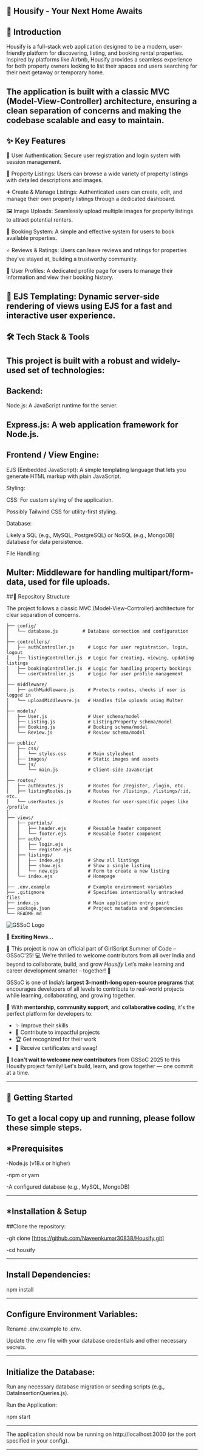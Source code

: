 🏡 Housify - Your Next Home Awaits
---
📖 Introduction
---
Housify is a full-stack web application designed to be a modern, user-friendly platform for discovering, listing, and booking rental properties. Inspired by platforms like Airbnb, Housify provides a seamless experience for both property owners looking to list their spaces and users searching for their next getaway or temporary home.

The application is built with a classic MVC (Model-View-Controller) architecture, ensuring a clean separation of concerns and making the codebase scalable and easy to maintain.
---
✨ Key Features
---
👤 User Authentication: Secure user registration and login system with session management.

🏡 Property Listings: Users can browse a wide variety of property listings with detailed descriptions and images.

➕ Create & Manage Listings: Authenticated users can create, edit, and manage their own property listings through a dedicated dashboard.

🖼️ Image Uploads: Seamlessly upload multiple images for property listings to attract potential renters.

📅 Booking System: A simple and effective system for users to book available properties.

⭐ Reviews & Ratings: Users can leave reviews and ratings for properties they've stayed at, building a trustworthy community.

👤 User Profiles: A dedicated profile page for users to manage their information and view their booking history.

🎨 EJS Templating: Dynamic server-side rendering of views using EJS for a fast and interactive user experience.
---
🛠️ Tech Stack & Tools
---
This project is built with a robust and widely-used set of technologies:
---
Backend:
---
Node.js: A JavaScript runtime for the server.

Express.js: A web application framework for Node.js.
---
Frontend / View Engine:
---
EJS (Embedded JavaScript): A simple templating language that lets you generate HTML markup with plain JavaScript.

Styling:

CSS: For custom styling of the application.

Possibly Tailwind CSS for utility-first styling.

Database:

Likely a SQL (e.g., MySQL, PostgreSQL) or NoSQL (e.g., MongoDB) database for data persistence.

File Handling:

Multer: Middleware for handling multipart/form-data, used for file uploads.
---
##📂 Repository Structure

The project follows a classic MVC (Model-View-Controller) architecture for clear separation of concerns.

```
├── config/
│   └── database.js         # Database connection and configuration
│
├── controllers/
│   ├── authController.js     # Logic for user registration, login, logout
│   ├── listingController.js  # Logic for creating, viewing, updating listings
│   ├── bookingController.js  # Logic for handling property bookings
│   └── userController.js     # Logic for user profile management
│
├── middleware/
│   ├── authMiddleware.js     # Protects routes, checks if user is logged in
│   └── uploadMiddleware.js   # Handles file uploads using Multer
│
├── models/
│   ├── User.js               # User schema/model
│   ├── Listing.js            # Listing/Property schema/model
│   ├── Booking.js            # Booking schema/model
│   └── Review.js             # Review schema/model
│
├── public/
│   ├── css/
│   │   └── styles.css        # Main stylesheet
│   ├── images/               # Static images and assets
│   └── js/
│       └── main.js           # Client-side JavaScript
│
├── routes/
│   ├── authRoutes.js         # Routes for /register, /login, etc.
│   ├── listingRoutes.js      # Routes for /listings, /listings/:id, etc.
│   └── userRoutes.js         # Routes for user-specific pages like /profile
│
├── views/
│   ├── partials/
│   │   ├── header.ejs        # Reusable header component
│   │   └── footer.ejs        # Reusable footer component
│   ├── auth/
│   │   ├── login.ejs
│   │   └── register.ejs
│   ├── listings/
│   │   ├── index.ejs         # Show all listings
│   │   ├── show.ejs          # Show a single listing
│   │   └── new.ejs           # Form to create a new listing
│   └── index.ejs             # Homepage
│
├── .env.example              # Example environment variables
├── .gitignore                # Specifies intentionally untracked files
├── index.js                  # Main application entry point
├── package.json              # Project metadata and dependencies
└── README.md

```
![GSSoC Logo](https://github.com/dimpal-yadav/Foodie/blob/main/images/GSSoC.png)

🌟 **Exciting News...**

🚀 This project is now an official part of GirlScript Summer of Code – GSSoC'25! 💻 We're thrilled to welcome contributors from all over India and beyond to collaborate, build, and grow *Housify* Let’s make learning and career development smarter – together! 🌟

GSSoC is one of India’s **largest 3-month-long open-source programs** that encourages developers of all levels to contribute to real-world projects while learning, collaborating, and growing together.

🌈 With **mentorship, community support**, and **collaborative coding**, it's the perfect platform for developers to:

- ✨ Improve their skills
- 🤝 Contribute to impactful projects
- 🏆 Get recognized for their work
- 📜 Receive certificates and swag!

🎉 **I can’t wait to welcome new contributors** from GSSoC 2025 to this Housify project family! Let's build, learn, and grow together — one commit at a time. 

---

🚀 Getting Started
---
To get a local copy up and running, please follow these simple steps.
---
*Prerequisites
---
-Node.js (v18.x or higher)

-npm or yarn

-A configured database (e.g., MySQL, MongoDB)

---
*Installation & Setup
---
##Clone the repository:

-git clone [https://github.com/Naveenkumar30838/Housify.git]

-cd housify

---
Install Dependencies:
---

npm install

---


Configure Environment Variables:
---
Rename .env.example to .env.

Update the .env file with your database credentials and other necessary secrets.

---
Initialize the Database:
---
Run any necessary database migration or seeding scripts (e.g., DataInsertionQueries.js).

Run the Application:

npm start

---


The application should now be running on http://localhost:3000 (or the port specified in your config).

---
